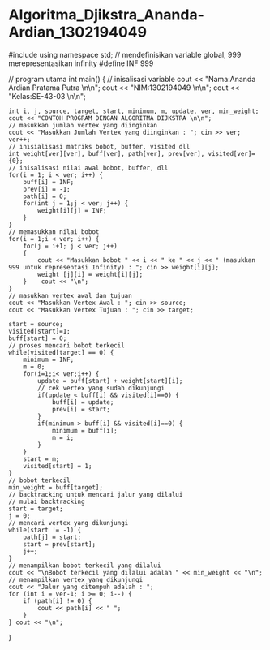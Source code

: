 # Algoritma_Djikstra_Ananda-Ardian_1302194049
#include <iostream>
using namespace std;
// mendefinisikan variable global, 999 merepresentasikan infinity
#define INF 999

// program utama
int main() {
    // inisalisasi variable 
     cout << "Nama:Ananda Ardian Pratama Putra \n\n";
      cout << "NIM:1302194049 \n\n";
       cout << "Kelas:SE-43-03 \n\n";
      
    int i, j, source, target, start, minimum, m, update, ver, min_weight;
    cout << "CONTOH PROGRAM DENGAN ALGORITMA DIJKSTRA \n\n";
    // masukkan jumlah vertex yang diinginkan
    cout << "Masukkan Jumlah Vertex yang diinginkan : "; cin >> ver; ver++;
    // inisialisasi matriks bobot, buffer, visited dll
    int weight[ver][ver], buff[ver], path[ver], prev[ver], visited[ver]={0};
    // inisalisasi nilai awal bobot, buffer, dll
    for(i = 1; i < ver; i++) {
        buff[i] = INF;
        prev[i] = -1;
        path[i] = 0;
        for(int j = 1;j < ver; j++) {
            weight[i][j] = INF;
        }
    }
    // memasukkan nilai bobot
    for(i = 1;i < ver; i++) {
        for(j = i+1; j < ver; j++)
        {
            cout << "Masukkan bobot " << i << " ke " << j << " (masukkan 999 untuk representasi Infinity) : "; cin >> weight[i][j];
            weight [j][i] = weight[i][j];
        }    cout << "\n";
    }
    // masukkan vertex awal dan tujuan
    cout << "Masukkan Vertex Awal : "; cin >> source;
    cout << "Masukkan Vertex Tujuan : "; cin >> target;
    
    start = source;
    visited[start]=1;
    buff[start] = 0;
    // proses mencari bobot terkecil 
    while(visited[target] == 0) {
        minimum = INF;
        m = 0;
        for(i=1;i< ver;i++) {
            update = buff[start] + weight[start][i];
            // cek vertex yang sudah dikunjungi
            if(update < buff[i] && visited[i]==0) {
                buff[i] = update;
                prev[i] = start;
            }
            if(minimum > buff[i] && visited[i]==0) {
                minimum = buff[i];
                m = i;
            }
        } 
        start = m;
        visited[start] = 1;
    }
    // bobot terkecil 
    min_weight = buff[target];
    // backtracking untuk mencari jalur yang dilalui
    // mulai backtracking
    start = target;
    j = 0;
    // mencari vertex yang dikunjungi
    while(start != -1) {
        path[j] = start;
        start = prev[start];
        j++;
    }
    // menampilkan bobot terkecil yang dilalui
    cout << "\nBobot terkecil yang dilalui adalah " << min_weight << "\n";
    // menampilkan vertex yang dikunjungi
    cout << "Jalur yang ditempuh adalah : ";
    for (int i = ver-1; i >= 0; i--) {
        if (path[i] != 0) {
            cout << path[i] << " ";
        }
    } cout << "\n";
    
}
